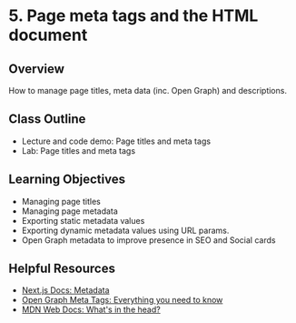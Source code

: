 # 5. Page meta tags and the HTML document

## Overview

How to manage page titles, meta data (inc. Open Graph) and descriptions.

## Class Outline

- Lecture and code demo: Page titles and meta tags
- Lab: Page titles and meta tags

## Learning Objectives

- Managing page titles
- Managing page metadata
- Exporting static metadata values
- Exporting dynamic metadata values using URL params.
- Open Graph metadata to improve presence in SEO and Social cards

## Helpful Resources

- [Next.js Docs: Metadata](https://nextjs.org/docs/app/building-your-application/optimizing/metadata)
- [Open Graph Meta Tags: Everything you need to know](https://ahrefs.com/blog/open-graph-meta-tags/)
- [MDN Web Docs: What's in the head?](https://developer.mozilla.org/en-US/docs/Learn/HTML/Introduction_to_HTML/The_head_metadata_in_HTML)
